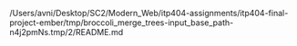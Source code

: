 /Users/avni/Desktop/SC2/Modern_Web/itp404-assignments/itp404-final-project-ember/tmp/broccoli_merge_trees-input_base_path-n4j2pmNs.tmp/2/README.md